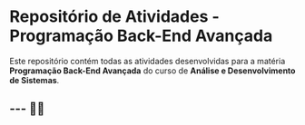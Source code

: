 # Repositório de Atividades - Programação Back-End Avançada

Este repositório contém todas as atividades desenvolvidas para a matéria **Programação Back-End Avançada** do curso de **Análise e Desenvolvimento de Sistemas**.

## --- 👩‍💻
